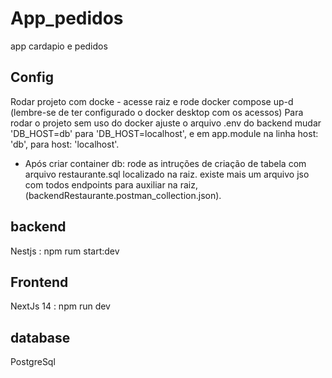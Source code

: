 # App_pedidos
app cardapio e pedidos

## Config
Rodar projeto com docke - acesse raiz e rode docker compose up-d (lembre-se de ter configurado o docker desktop com os acessos)
Para rodar o projeto sem uso do docker ajuste o arquivo .env do backend mudar 'DB_HOST=db' para 'DB_HOST=localhost', 
e em app.module na linha  host: 'db', para  host: 'localhost'.

* Após criar container db: rode as intruções de criação de tabela com arquivo restaurante.sql localizado na raiz. existe mais um arquivo jso com todos endpoints para auxiliar na raiz, (backendRestaurante.postman_collection.json).


## backend
Nestjs : npm rum start:dev

## Frontend 
NextJs 14 : npm run dev

## database 
PostgreSql
